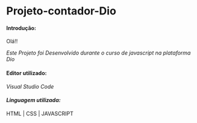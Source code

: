 # Projeto-contador-Dio



#### Introdução:

Olá!! 

 *Este Projeto foi Desenvolvido durante o curso de javascript na plataforma Dio*





#### Editor utilizado: 

*Visual Studio Code*



#### *Linguagem utilizada:*

HTML  |  CSS |  JAVASCRIPT


